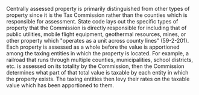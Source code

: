 Centrally assessed property is primarily distinguished from other types of property since it is the Tax Commission rather than the counties which is responsible for assessment. State code lays out the specific types of property that the Commission is directly responsible for including that of public utilities, mobile flight equipment, geothermal resources, mines, or other property which "operates as a unit across county lines" (59-2-201). Each property is assessed as a whole before the value is apportioned among the taxing entities in which the property is located. For example, a railroad that runs through multiple counties, municipalities, school districts, etc. is assessed on its totality by the Commission, then the Commission determines what part of that total value is taxable by each entity in which the property exists. The taxing entities then levy their rates on the taxable value which has been apportioned to them.
